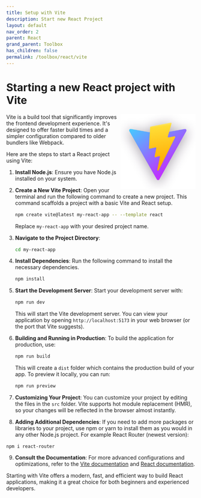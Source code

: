 ```yaml
---
title: Setup with Vite
description: Start new React Project
layout: default
nav_order: 2
parent: React
grand_parent: Toolbox
has_children: false
permalink: /toolbox/react/vite
---
```



# Starting a new React project with Vite

<img src="./images/vitelogo.png" width="200" align="right">

Vite is a build tool that significantly improves the frontend development experience. It's designed to offer faster build times and a simpler configuration compared to older bundlers like Webpack.

Here are the steps to start a React project using Vite:

1. **Install Node.js**: Ensure you have Node.js installed on your system.

2. **Create a New Vite Project**: Open your terminal and run the following command to create a new project. This command scaffolds a project with a basic Vite and React setup.

   ```bash
   npm create vite@latest my-react-app -- --template react
   ```

   Replace `my-react-app` with your desired project name.

3. **Navigate to the Project Directory**:

   ```bash
   cd my-react-app
   ```

4. **Install Dependencies**: Run the following command to install the necessary dependencies.

   ```bash
   npm install
   ```

5. **Start the Development Server**: Start your development server with:

   ```bash
   npm run dev
   ```

   This will start the Vite development server. You can view your application by opening `http://localhost:5173` in your web browser (or the port that Vite suggests).

6. **Building and Running in Production**: To build the application for production, use:

   ```bash
   npm run build
   ```

   This will create a `dist` folder which contains the production build of your app. To preview it locally, you can run:

   ```bash
   npm run preview
   ```

7. **Customizing Your Project**: You can customize your project by editing the files in the `src` folder. Vite supports hot module replacement (HMR), so your changes will be reflected in the browser almost instantly.

8. **Adding Additional Dependencies**: If you need to add more packages or libraries to your project, use npm or yarn to install them as you would in any other Node.js project.
For example React Router (newest version):

```console
npm i react-router
```

9. **Consult the Documentation**: For more advanced configurations and optimizations, refer to the [Vite documentation](https://vitejs.dev/guide/) and [React documentation](https://react.dev/learn).

Starting with Vite offers a modern, fast, and efficient way to build React applications, making it a great choice for both beginners and experienced developers.

